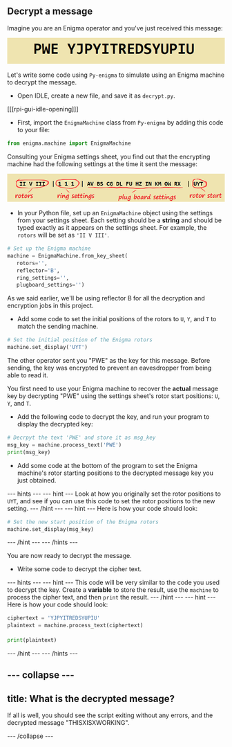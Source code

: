 ## Decrypt a message

Imagine you are an Enigma operator and you've just received this message:

![Encrypted message](images/encrypted-message.png)

Let's write some code using `Py-enigma` to simulate using an Enigma machine to decrypt the message.

+ Open IDLE, create a new file, and save it as `decrypt.py`.

[[[rpi-gui-idle-opening]]]

+ First, import the `EnigmaMachine` class from `Py-enigma` by adding this code to your file:

```python
from enigma.machine import EnigmaMachine
```

Consulting your Enigma settings sheet, you find out that the encrypting machine had the following settings at the time it sent the message:

![Decrypt settings](images/decrypt-settings.png)

+ In your Python file, set up an `EnigmaMachine` object using the settings from your settings sheet. Each setting should be a **string** and should be typed exactly as it appears on the settings sheet. For example, the `rotors` will be set as `'II V III'`.

```python
# Set up the Enigma machine
machine = EnigmaMachine.from_key_sheet(
   rotors='',
   reflector='B',
   ring_settings='',
   plugboard_settings='')
```

As we said earlier, we'll be using reflector B for all the decryption and encryption jobs in this project.

+ Add some code to set the initial positions of the rotors to `U`, `Y`, and `T` to match the sending machine.

```python
# Set the initial position of the Enigma rotors
machine.set_display('UYT')
```

The other operator sent you "PWE" as the key for this message. Before sending, the key was encrypted to prevent an eavesdropper from being able to read it.

You first need to use your Enigma machine to recover the **actual** message key by decrypting "PWE" using the settings sheet's rotor start positions: `U`, `Y`, and `T`.

+ Add the following code to decrypt the key, and run your program to display the decrypted key:

```python
# Decrpyt the text 'PWE' and store it as msg_key
msg_key = machine.process_text('PWE')
print(msg_key)
```

+ Add some code at the bottom of the program to set the Enigma machine's rotor starting positions to the decrypted message key you just obtained.

--- hints ---
--- hint ---
Look at how you originally set the rotor positions to `UYT`, and see if you can use this code to set the rotor positions to the new setting.
--- /hint ---
--- hint ---
Here is how your code should look:

```python
# Set the new start position of the Enigma rotors
machine.set_display(msg_key)
```
--- /hint ---
--- /hints ---

You are now ready to decrypt the message.

+ Write some code to decrypt the cipher text.

--- hints ---
--- hint ---
This code will be very similar to the code you used to decrypt the key. Create a **variable** to store the result, use the `machine` to process the cipher text, and then `print` the result.
--- /hint ---
--- hint ---
Here is how your code should look:

```python
ciphertext = 'YJPYITREDSYUPIU'
plaintext = machine.process_text(ciphertext)

print(plaintext)
```
--- /hint ---
--- /hints ---

--- collapse ---
---
title: What is the decrypted message?
---
If all is well, you should see the script exiting without any errors, and the decrypted message "THISXISXWORKING".

--- /collapse ---
